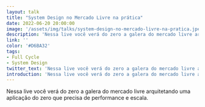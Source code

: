 ```yaml
---
layout: talk
title: "System Design no Mercado Livre na prática"
date: 2022-06-20 20:00:00
image: '/assets/img/talks/system-design-no-mercado-livre-na-pratica.jpeg'
description: 'Nessa live você verá do zero a galera do mercado livre arquitetando uma aplicação do zero que precisa de performance e escala.'
link: ''
color: '#D6BA32'
tags:
- Full Cycle
- System Design
twitter_text: 'Nessa live você verá do zero a galera do mercado livre arquitetando uma aplicação do zero que precisa de performance e escala.'
introduction: 'Nessa live você verá do zero a galera do mercado livre arquitetando uma aplicação do zero que precisa de performance e escala.'
---
```


Nessa live você verá do zero a galera do mercado livre arquitetando uma aplicação do zero que precisa de performance e escala.
